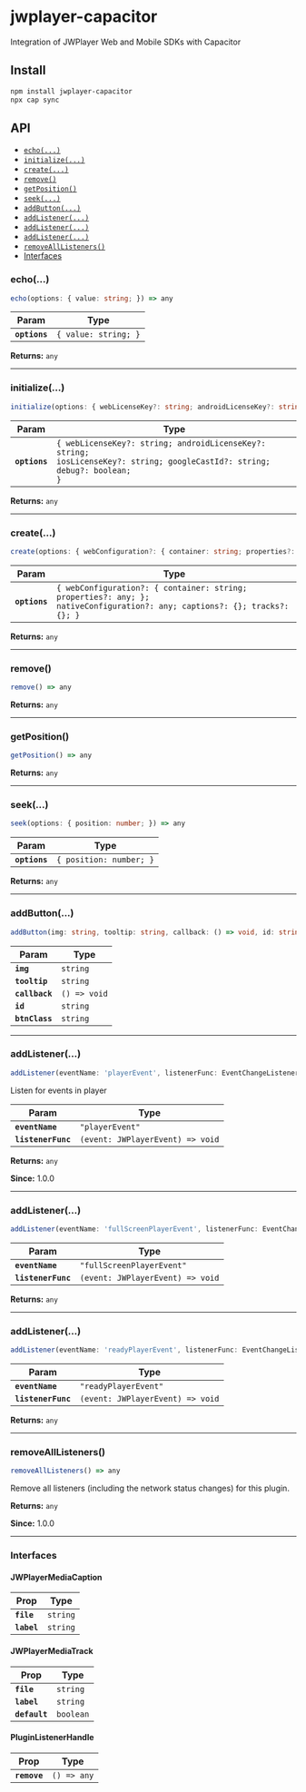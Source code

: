 # jwplayer-capacitor

Integration of JWPlayer Web and Mobile SDKs with Capacitor

## Install

```bash
npm install jwplayer-capacitor
npx cap sync
```

## API

<docgen-index>

* [`echo(...)`](#echo)
* [`initialize(...)`](#initialize)
* [`create(...)`](#create)
* [`remove()`](#remove)
* [`getPosition()`](#getposition)
* [`seek(...)`](#seek)
* [`addButton(...)`](#addbutton)
* [`addListener(...)`](#addlistener)
* [`addListener(...)`](#addlistener)
* [`addListener(...)`](#addlistener)
* [`removeAllListeners()`](#removealllisteners)
* [Interfaces](#interfaces)

</docgen-index>

<docgen-api>
<!--Update the source file JSDoc comments and rerun docgen to update the docs below-->

### echo(...)

```typescript
echo(options: { value: string; }) => any
```

| Param         | Type                            |
| ------------- | ------------------------------- |
| **`options`** | <code>{ value: string; }</code> |

**Returns:** <code>any</code>

--------------------


### initialize(...)

```typescript
initialize(options: { webLicenseKey?: string; androidLicenseKey?: string; iosLicenseKey?: string; googleCastId?: string; debug?: boolean; }) => any
```

| Param         | Type                                                                                                                                 |
| ------------- | ------------------------------------------------------------------------------------------------------------------------------------ |
| **`options`** | <code>{ webLicenseKey?: string; androidLicenseKey?: string; iosLicenseKey?: string; googleCastId?: string; debug?: boolean; }</code> |

**Returns:** <code>any</code>

--------------------


### create(...)

```typescript
create(options: { webConfiguration?: { container: string; properties?: any; }; nativeConfiguration?: any; captions?: JWPlayerMediaCaption[]; tracks?: JWPlayerMediaTrack[]; }) => any
```

| Param         | Type                                                                                                                                 |
| ------------- | ------------------------------------------------------------------------------------------------------------------------------------ |
| **`options`** | <code>{ webConfiguration?: { container: string; properties?: any; }; nativeConfiguration?: any; captions?: {}; tracks?: {}; }</code> |

**Returns:** <code>any</code>

--------------------


### remove()

```typescript
remove() => any
```

**Returns:** <code>any</code>

--------------------


### getPosition()

```typescript
getPosition() => any
```

**Returns:** <code>any</code>

--------------------


### seek(...)

```typescript
seek(options: { position: number; }) => any
```

| Param         | Type                               |
| ------------- | ---------------------------------- |
| **`options`** | <code>{ position: number; }</code> |

**Returns:** <code>any</code>

--------------------


### addButton(...)

```typescript
addButton(img: string, tooltip: string, callback: () => void, id: string, btnClass: string) => void
```

| Param          | Type                       |
| -------------- | -------------------------- |
| **`img`**      | <code>string</code>        |
| **`tooltip`**  | <code>string</code>        |
| **`callback`** | <code>() =&gt; void</code> |
| **`id`**       | <code>string</code>        |
| **`btnClass`** | <code>string</code>        |

--------------------


### addListener(...)

```typescript
addListener(eventName: 'playerEvent', listenerFunc: EventChangeListener) => Promise<PluginListenerHandle> & PluginListenerHandle
```

Listen for events in player

| Param              | Type                                           |
| ------------------ | ---------------------------------------------- |
| **`eventName`**    | <code>"playerEvent"</code>                     |
| **`listenerFunc`** | <code>(event: JWPlayerEvent) =&gt; void</code> |

**Returns:** <code>any</code>

**Since:** 1.0.0

--------------------


### addListener(...)

```typescript
addListener(eventName: 'fullScreenPlayerEvent', listenerFunc: EventChangeListener) => Promise<PluginListenerHandle> & PluginListenerHandle
```

| Param              | Type                                           |
| ------------------ | ---------------------------------------------- |
| **`eventName`**    | <code>"fullScreenPlayerEvent"</code>           |
| **`listenerFunc`** | <code>(event: JWPlayerEvent) =&gt; void</code> |

**Returns:** <code>any</code>

--------------------


### addListener(...)

```typescript
addListener(eventName: 'readyPlayerEvent', listenerFunc: EventChangeListener) => Promise<PluginListenerHandle> & PluginListenerHandle
```

| Param              | Type                                           |
| ------------------ | ---------------------------------------------- |
| **`eventName`**    | <code>"readyPlayerEvent"</code>                |
| **`listenerFunc`** | <code>(event: JWPlayerEvent) =&gt; void</code> |

**Returns:** <code>any</code>

--------------------


### removeAllListeners()

```typescript
removeAllListeners() => any
```

Remove all listeners (including the network status changes) for this plugin.

**Returns:** <code>any</code>

**Since:** 1.0.0

--------------------


### Interfaces


#### JWPlayerMediaCaption

| Prop        | Type                |
| ----------- | ------------------- |
| **`file`**  | <code>string</code> |
| **`label`** | <code>string</code> |


#### JWPlayerMediaTrack

| Prop          | Type                 |
| ------------- | -------------------- |
| **`file`**    | <code>string</code>  |
| **`label`**   | <code>string</code>  |
| **`default`** | <code>boolean</code> |


#### PluginListenerHandle

| Prop         | Type                      |
| ------------ | ------------------------- |
| **`remove`** | <code>() =&gt; any</code> |

</docgen-api>
